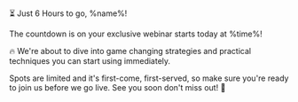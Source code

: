 ⏳ Just 6 Hours to go\, %name%\!

The countdown is on your exclusive webinar starts today at %time%\!

🔥 We\'re about to dive into game changing strategies and practical techniques you can start using
immediately\.

Spots are limited and it\'s first\-come\, first\-served\, so make sure you\'re ready to join us before we go
live\. See you soon don\'t miss out\! 🚀
